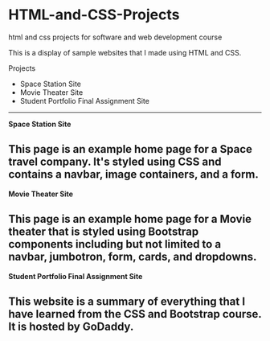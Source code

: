 # HTML-and-CSS-Projects
html and css projects for software and web development course

This is a display of sample websites that I made using HTML and CSS.

Projects

- Space Station Site
- Movie Theater Site
- Student Portfolio Final Assignment Site
------------------------------------------------------------
**Space Station Site**

This page is an example home page for a Space travel company. It's styled using CSS and contains a navbar, image containers, and a form.
------------------------------------------------------------

**Movie Theater Site**

This page is an example home page for a Movie theater that is styled using Bootstrap components including but not limited to a navbar, jumbotron, form, cards, and dropdowns.
------------------------------------------------------------

**Student Portfolio Final Assignment Site**

This website is a summary of everything that I have learned from the CSS and Bootstrap course. It is hosted by GoDaddy.
-------------------------
